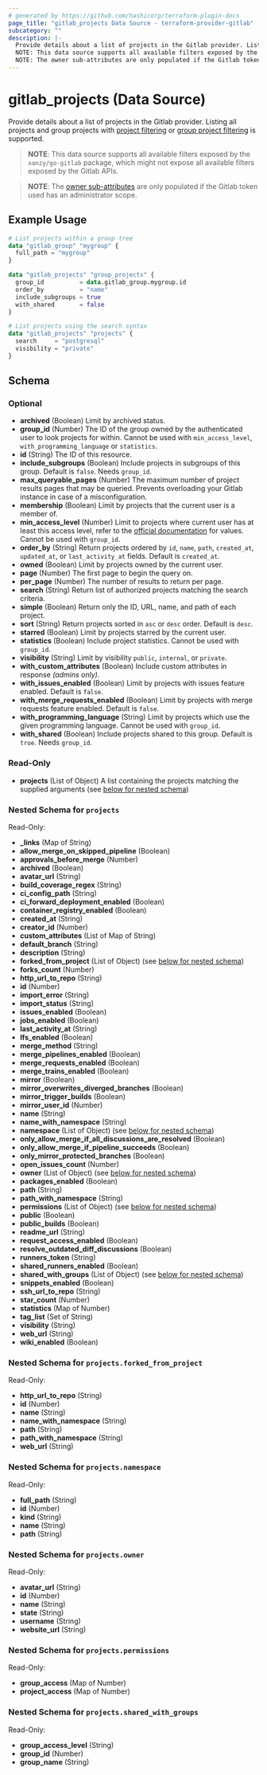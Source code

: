 ```yaml
---
# generated by https://github.com/hashicorp/terraform-plugin-docs
page_title: "gitlab_projects Data Source - terraform-provider-gitlab"
subcategory: ""
description: |-
  Provide details about a list of projects in the Gitlab provider. Listing all projects and group projects with project filtering https://docs.gitlab.com/ee/api/projects.html#list-user-projects or group project filtering https://docs.gitlab.com/ee/api/groups.html#list-a-groups-projects is supported.
  NOTE: This data source supports all available filters exposed by the xanzy/go-gitlab package, which might not expose all available filters exposed by the Gitlab APIs.
  NOTE: The owner sub-attributes are only populated if the Gitlab token used has an administrator scope.
---
```


# gitlab_projects (Data Source)

Provide details about a list of projects in the Gitlab provider. Listing all projects and group projects with [project filtering](https://docs.gitlab.com/ee/api/projects.html#list-user-projects) or [group project filtering](https://docs.gitlab.com/ee/api/groups.html#list-a-groups-projects) is supported.

> **NOTE**: This data source supports all available filters exposed by the `xanzy/go-gitlab` package, which might not expose all available filters exposed by the Gitlab APIs.

> **NOTE**: The [owner sub-attributes](#nestedobjatt--projects--owner) are only populated if the Gitlab token used has an administrator scope.

## Example Usage

```terraform
# List projects within a group tree
data "gitlab_group" "mygroup" {
  full_path = "mygroup"
}

data "gitlab_projects" "group_projects" {
  group_id          = data.gitlab_group.mygroup.id
  order_by          = "name"
  include_subgroups = true
  with_shared       = false
}

# List projects using the search syntax
data "gitlab_projects" "projects" {
  search     = "postgresql"
  visibility = "private"
}
```

<!-- schema generated by tfplugindocs -->
## Schema

### Optional

- **archived** (Boolean) Limit by archived status.
- **group_id** (Number) The ID of the group owned by the authenticated user to look projects for within. Cannot be used with `min_access_level`, `with_programming_language` or `statistics`.
- **id** (String) The ID of this resource.
- **include_subgroups** (Boolean) Include projects in subgroups of this group. Default is `false`. Needs `group_id`.
- **max_queryable_pages** (Number) The maximum number of project results pages that may be queried. Prevents overloading your Gitlab instance in case of a misconfiguration.
- **membership** (Boolean) Limit by projects that the current user is a member of.
- **min_access_level** (Number) Limit to projects where current user has at least this access level, refer to the [official documentation](https://docs.gitlab.com/ee/api/members.html) for values. Cannot be used with `group_id`.
- **order_by** (String) Return projects ordered by `id`, `name`, `path`, `created_at`, `updated_at`, or `last_activity_at` fields. Default is `created_at`.
- **owned** (Boolean) Limit by projects owned by the current user.
- **page** (Number) The first page to begin the query on.
- **per_page** (Number) The number of results to return per page.
- **search** (String) Return list of authorized projects matching the search criteria.
- **simple** (Boolean) Return only the ID, URL, name, and path of each project.
- **sort** (String) Return projects sorted in `asc` or `desc` order. Default is `desc`.
- **starred** (Boolean) Limit by projects starred by the current user.
- **statistics** (Boolean) Include project statistics. Cannot be used with `group_id`.
- **visibility** (String) Limit by visibility `public`, `internal`, or `private`.
- **with_custom_attributes** (Boolean) Include custom attributes in response _(admins only)_.
- **with_issues_enabled** (Boolean) Limit by projects with issues feature enabled. Default is `false`.
- **with_merge_requests_enabled** (Boolean) Limit by projects with merge requests feature enabled. Default is `false`.
- **with_programming_language** (String) Limit by projects which use the given programming language. Cannot be used with `group_id`.
- **with_shared** (Boolean) Include projects shared to this group. Default is `true`. Needs `group_id`.

### Read-Only

- **projects** (List of Object) A list containing the projects matching the supplied arguments (see [below for nested schema](#nestedatt--projects))

<a id="nestedatt--projects"></a>
### Nested Schema for `projects`

Read-Only:

- **_links** (Map of String)
- **allow_merge_on_skipped_pipeline** (Boolean)
- **approvals_before_merge** (Number)
- **archived** (Boolean)
- **avatar_url** (String)
- **build_coverage_regex** (String)
- **ci_config_path** (String)
- **ci_forward_deployment_enabled** (Boolean)
- **container_registry_enabled** (Boolean)
- **created_at** (String)
- **creator_id** (Number)
- **custom_attributes** (List of Map of String)
- **default_branch** (String)
- **description** (String)
- **forked_from_project** (List of Object) (see [below for nested schema](#nestedobjatt--projects--forked_from_project))
- **forks_count** (Number)
- **http_url_to_repo** (String)
- **id** (Number)
- **import_error** (String)
- **import_status** (String)
- **issues_enabled** (Boolean)
- **jobs_enabled** (Boolean)
- **last_activity_at** (String)
- **lfs_enabled** (Boolean)
- **merge_method** (String)
- **merge_pipelines_enabled** (Boolean)
- **merge_requests_enabled** (Boolean)
- **merge_trains_enabled** (Boolean)
- **mirror** (Boolean)
- **mirror_overwrites_diverged_branches** (Boolean)
- **mirror_trigger_builds** (Boolean)
- **mirror_user_id** (Number)
- **name** (String)
- **name_with_namespace** (String)
- **namespace** (List of Object) (see [below for nested schema](#nestedobjatt--projects--namespace))
- **only_allow_merge_if_all_discussions_are_resolved** (Boolean)
- **only_allow_merge_if_pipeline_succeeds** (Boolean)
- **only_mirror_protected_branches** (Boolean)
- **open_issues_count** (Number)
- **owner** (List of Object) (see [below for nested schema](#nestedobjatt--projects--owner))
- **packages_enabled** (Boolean)
- **path** (String)
- **path_with_namespace** (String)
- **permissions** (List of Object) (see [below for nested schema](#nestedobjatt--projects--permissions))
- **public** (Boolean)
- **public_builds** (Boolean)
- **readme_url** (String)
- **request_access_enabled** (Boolean)
- **resolve_outdated_diff_discussions** (Boolean)
- **runners_token** (String)
- **shared_runners_enabled** (Boolean)
- **shared_with_groups** (List of Object) (see [below for nested schema](#nestedobjatt--projects--shared_with_groups))
- **snippets_enabled** (Boolean)
- **ssh_url_to_repo** (String)
- **star_count** (Number)
- **statistics** (Map of Number)
- **tag_list** (Set of String)
- **visibility** (String)
- **web_url** (String)
- **wiki_enabled** (Boolean)

<a id="nestedobjatt--projects--forked_from_project"></a>
### Nested Schema for `projects.forked_from_project`

Read-Only:

- **http_url_to_repo** (String)
- **id** (Number)
- **name** (String)
- **name_with_namespace** (String)
- **path** (String)
- **path_with_namespace** (String)
- **web_url** (String)


<a id="nestedobjatt--projects--namespace"></a>
### Nested Schema for `projects.namespace`

Read-Only:

- **full_path** (String)
- **id** (Number)
- **kind** (String)
- **name** (String)
- **path** (String)


<a id="nestedobjatt--projects--owner"></a>
### Nested Schema for `projects.owner`

Read-Only:

- **avatar_url** (String)
- **id** (Number)
- **name** (String)
- **state** (String)
- **username** (String)
- **website_url** (String)


<a id="nestedobjatt--projects--permissions"></a>
### Nested Schema for `projects.permissions`

Read-Only:

- **group_access** (Map of Number)
- **project_access** (Map of Number)


<a id="nestedobjatt--projects--shared_with_groups"></a>
### Nested Schema for `projects.shared_with_groups`

Read-Only:

- **group_access_level** (String)
- **group_id** (Number)
- **group_name** (String)


